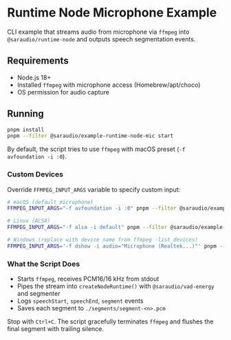 # Runtime Node Microphone Example

CLI example that streams audio from microphone via `ffmpeg` into `@saraudio/runtime-node` and outputs speech segmentation events.

## Requirements

- Node.js 18+
- Installed `ffmpeg` with microphone access (Homebrew/apt/choco)
- OS permission for audio capture

## Running

```bash
pnpm install
pnpm --filter @saraudio/example-runtime-node-mic start
```

By default, the script tries to use `ffmpeg` with macOS preset (`-f avfoundation -i :0`).

### Custom Devices

Override `FFMPEG_INPUT_ARGS` variable to specify custom input:

```bash
# macOS (default microphone)
FFMPEG_INPUT_ARGS="-f avfoundation -i :0" pnpm --filter @saraudio/example-runtime-node-mic start

# Linux (ALSA)
FFMPEG_INPUT_ARGS="-f alsa -i default" pnpm --filter @saraudio/example-runtime-node-mic start

# Windows (replace with device name from ffmpeg -list_devices)
FFMPEG_INPUT_ARGS='-f dshow -i audio="Microphone (Realtek...)"' pnpm --filter @saraudio/example-runtime-node-mic start
```

### What the Script Does

- Starts `ffmpeg`, receives PCM16/16 kHz from stdout
- Pipes the stream into `createNodeRuntime()` with `@saraudio/vad-energy` and segmenter
- Logs `speechStart`, `speechEnd`, `segment` events
- Saves each segment to `./segments/segment-<n>.pcm`

Stop with `Ctrl+C`. The script gracefully terminates `ffmpeg` and flushes the final segment with trailing silence.

